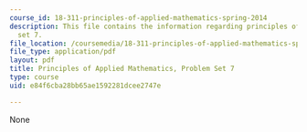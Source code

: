 ```yaml
---
course_id: 18-311-principles-of-applied-mathematics-spring-2014
description: This file contains the information regarding principles of applied mathematics,problem
  set 7.
file_location: /coursemedia/18-311-principles-of-applied-mathematics-spring-2014/e84f6cba28bb65ae1592281dcee2747e_MIT18_311S14_ProblemSet7.pdf
file_type: application/pdf
layout: pdf
title: Principles of Applied Mathematics, Problem Set 7
type: course
uid: e84f6cba28bb65ae1592281dcee2747e

---
```

None